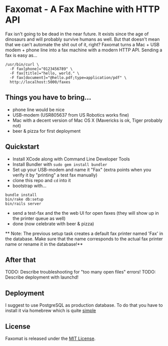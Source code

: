 # Faxomat - A Fax Machine with HTTP API

Fax isn't going to be dead in the near future.
It exists since the age of dinosaurs and will probably survive humans as well.
But that doesn't mean that we can't automate the shit out of it, right?
Faxomat turns a Mac + USB modem + phone line into a fax machine with a modern
HTTP API.
Sending a fax is easy as...

```
/usr/bin/curl \
  -F fax[phone]="0123456789" \
  -F fax[title]="hello, world." \
  -F fax[document]="@hello.pdf;type=application/pdf" \
  http://localhost:5000/faxes
```


## Things you have to bring...

- phone line would be nice
- USB-modem (USR805637 from US Robotics works fine)
- Mac with a decent version of Mac OS X (Mavericks is ok, Tiger probably not)
- beer & pizza for first deployment


## Quickstart

- Install XCode along with Command Line Developer Tools
- Install Bundler with `sudo gem install bundler`
- Set up your USB-modem and name it "Fax" (extra points when you verify it
  by "printing" a test fax manually)
- clone this repo and `cd` into it
- bootstrap with...

```
bundle install
bin/rake db:setup
bin/rails server
```

- send a test-fax and the the web UI for open faxes (they will show up in the
  printer queue as well)
- done (now celebrate with beer & pizza)

** Note: The previous setup task creates a default fax printer named 'Fax' in the database.
Make sure that the name corresponds to the actual fax printer name or rename it in the database!**

## After that

TODO: Describe troubleshooting for "too many open files" errors!
TODO: Describe deployment with launchd!


## Deployment

I suggest to use PostgreSQL as production database.
To do that you have to install it via homebrew which is quite [simple](http://exponential.io/blog/2015/02/21/install-postgresql-on-mac-os-x-via-brew/)


## License

Faxomat is released under the [MIT License](LICENSE.txt).
